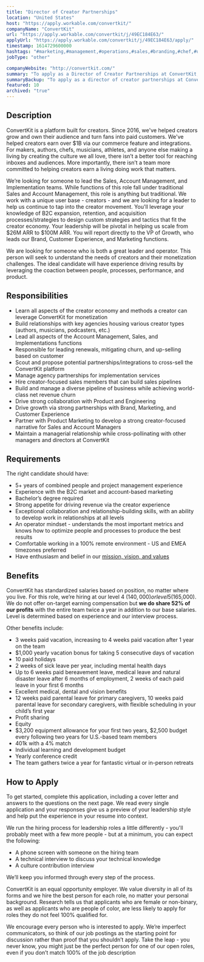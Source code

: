 ```yaml
---
title: "Director of Creator Partnerships"
location: "United States"
host: "https://apply.workable.com/convertkit/"
companyName: "ConvertKit"
url: "https://apply.workable.com/convertkit/j/49EC184E63/"
applyUrl: "https://apply.workable.com/convertkit/j/49EC184E63/apply/"
timestamp: 1614729600000
hashtags: "#marketing,#management,#operations,#sales,#branding,#chef,#ui/ux,#office,#optimization"
jobType: "other"

companyWebsite: "http://convertkit.com/"
summary: "To apply as a Director of Creator Partnerships at ConvertKit, you preferably need to have 5+ years of combined people and project management experience."
summaryBackup: "To apply as a director of creator partnerships at ConvertKit, you preferably need to have some knowledge of: #sales, #marketing, #branding."
featured: 10
archived: "true"
---
```


## Description

ConvertKit is a platform built for creators. Since 2016, we've helped creators grow and own their audience and turn fans into paid customers. We've helped creators earn over $1B via our commerce feature and integrations. For makers, authors, chefs, musicians, athletes, and anyone else making a living by creating the culture we all love, there isn’t a better tool for reaching inboxes and audiences. More importantly, there isn’t a team more committed to helping creators earn a living doing work that matters.

We’re looking for someone to lead the Sales, Account Management, and Implementation teams. While functions of this role fall under traditional Sales and Account Management, this role is anything but traditional. We work with a unique user base - creators - and we are looking for a leader to help us continue to tap into the creator movement. You'll leverage your knowledge of B2C expansion, retention, and acquisition processes/strategies to design custom strategies and tactics that fit the creator economy. Your leadership will be pivotal in helping us scale from $26M ARR to $100M ARR. You will report directly to the VP of Growth, who leads our Brand, Customer Experience, and Marketing functions.

We are looking for someone who is both a great leader and operator. This person will seek to understand the needs of creators and their monetization challenges. The ideal candidate will have experience driving results by leveraging the coaction between people, processes, performance, and product.

## Responsibilities

*   Learn all aspects of the creator economy and methods a creator can leverage ConvertKit for monetization
*   Build relationships with key agencies housing various creator types (authors, musicians, podcasters, etc.)
*   Lead all aspects of the Account Management, Sales, and Implementations functions
*   Responsible for leading renewals, mitigating churn, and up-selling based on customer
*   Scout and propose potential partnerships/integrations to cross-sell the ConvertKit platform
*   Manage agency partnerships for implementation services
*   Hire creator-focused sales members that can build sales pipelines
*   Build and manage a diverse pipeline of business while achieving world-class net revenue churn
*   Drive strong collaboration with Product and Engineering
*   Drive growth via strong partnerships with Brand, Marketing, and Customer Experience
*   Partner with Product Marketing to develop a strong creator-focused narrative for Sales and Account Managers
*   Maintain a managerial relationship while cross-pollinating with other managers and directors at ConvertKit

## Requirements

The right candidate should have:

*   5+ years of combined people and project management experience
*   Experience with the B2C market and account-based marketing
*   Bachelor’s degree required
*   Strong appetite for driving revenue via the creator experience
*   Exceptional collaboration and relationship-building skills, with an ability to develop work in relationships at all levels
*   An operator mindset - understands the most important metrics and knows how to optimize people and processes to produce the best results
*   Comfortable working in a 100% remote environment - US and EMEA timezones preferred
*   Have enthusiasm and belief in our [mission, vision, and values](https://convertkit.com/mission)

## Benefits

ConvertKit has standardized salaries based on position, no matter where you live. For this role, we’re hiring at our level 4 ($140,000) or level 5 ($165,000). We do not offer on-target earning compensation but **we do share 52% of our profits** with the entire team twice a year in addition to our base salaries. Level is determined based on experience and our interview process.

Other benefits include:

*   3 weeks paid vacation, increasing to 4 weeks paid vacation after 1 year on the team
*   $1,000 yearly vacation bonus for taking 5 consecutive days of vacation
*   10 paid holidays
*   2 weeks of sick leave per year, including mental health days
*   Up to 6 weeks paid bereavement leave, medical leave and natural disaster leave after 6 months of employment, 2 weeks of each paid leave in your first 6 months
*   Excellent medical, dental and vision benefits
*   12 weeks paid parental leave for primary caregivers, 10 weeks paid parental leave for secondary caregivers, with flexible scheduling in your child’s first year
*   Profit sharing
*   Equity
*   $3,200 equipment allowance for your first two years, $2,500 budget every following two years for U.S.-based team members
*   401k with a 4% match
*   Individual learning and development budget
*   Yearly conference credit
*   The team gathers twice a year for fantastic virtual or in-person retreats

## How to Apply

To get started, complete this application, including a cover letter and answers to the questions on the next page. We read every single application and your responses give us a preview of your leadership style and help put the experience in your resume into context.

We run the hiring process for leadership roles a little differently - you'll probably meet with a few more people - but at a minimum, you can expect the following:

*   A phone screen with someone on the hiring team
*   A technical interview to discuss your technical knowledge
*   A culture contribution interview

We’ll keep you informed through every step of the process.

ConvertKit is an equal opportunity employer. We value diversity in all of its forms and we hire the best person for each role, no matter your personal background. Research tells us that applicants who are female or non-binary, as well as applicants who are people of color, are less likely to apply for roles they do not feel 100% qualified for.

We encourage every person who is interested to apply. We’re imperfect communicators, so think of our job postings as the starting point for discussion rather than proof that you shouldn’t apply. Take the leap - you never know, you might just be the perfect person for one of our open roles, even if you don’t match 100% of the job description
